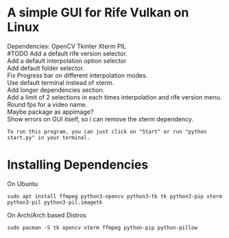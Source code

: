  # A simple GUI for Rife Vulkan on Linux
Dependencies:
OpenCV
Tkinter
Xterm
PIL <br />
#TODO 
Add a default rife version selector. <br />
Add a default interpolation option selector <br />
Add default folder selector. <br />
Fix Progress bar on different interpolation modes. <br />
Use default terminal instead of xterm. <br />
Add longer dependencies section. <br />
Add a limit of 2 selections in each times interpolation and rife version menu. <br />
Round fps for a video name. <br />
Maybe package as appimage? <br />
Show errors on GUI itself, so i can remove the xterm dependency. <br />
```
To run this program, you can just click on "Start" or run "python start.py" in your terminal.
```
# Installing Dependencies
On Ubuntu <br />
```
sudo apt install ffmpeg python3-opencv python3-tk tk python3-pip xterm python3-pil python3-pil.imagetk
```
On Arch/Arch based Distros <br />
```
sudo pacman -S tk opencv xterm ffmpeg python-pip python-pillow
```
